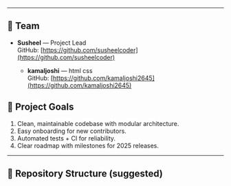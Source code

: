 
---
## 👥 Team
- **Susheel** — Project Lead   
  GitHub: [https://github.com/susheelcoder](https://github.com/susheelcoder)


  - **kamaljoshi** — html css  
  GitHub: [https://github.com/kamaljoshi2645](https://github.com/kamaljoshi2645)

<!-- - **Shivam** — Developer  
  GitHub: [https://github.com/Shivam-pal-88102](https://github.com/Shivam-pal-88102) -->

<!-- - **vijay dhanik** — HTML and CSS  
  GitHub: [https://github.com/vijaydhanik](https://github.com/vijaydhanik) -->

<!-- - **Karan Bisht** — Full-Stack developer
  GitHub: [https://github.com/Karanbisht40](https://github.com/Karanbisht40) -->
  
<!-- - **Kartik Singh** — HTML5, CSS  
  GitHub: [https://github.com/kartiksingh3129-bit](https://github.com/kartiksingh3129-bit) -->



## 🧭 Project Goals
1. Clean, maintainable codebase with modular architecture.  
2. Easy onboarding for new contributors.  
3. Automated tests + CI for reliability.  
4. Clear roadmap with milestones for 2025 releases.

---
## 📁 Repository Structure (suggested)


